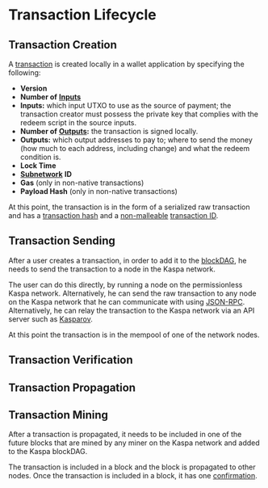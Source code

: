 # Transaction Lifecycle

## Transaction Creation

A [transaction](./) is created locally in a wallet application by specifying the following:

* **Version**
* **Number of** [**Inputs**](../../glossary.md#transaction-inputs)
* **Inputs:** which input UTXO to use as the source of payment; the transaction creator must possess the private key that complies with the redeem script in the source inputs.
* **Number of** [**Outputs**](../../glossary.md#transaction-outputs)**:** the transaction is signed locally.
* **Outputs:** which output addresses to pay to; where to send the money \(how much to each address, including change\) and what the redeem condition is.
* **Lock Time**
* [**Subnetwork**](../../glossary.md#subnetworks-silos) **ID**
* **Gas** \(only in non-native transactions\)
* **Payload Hash** \(only in non-native transactions\)

At this point, the transaction is in the form of a serialized raw transaction and has a [transaction hash](../../glossary.md#transaction-hash) and a [non-malleable](../../glossary.md#transaction-non-malleability) [transaction ID](../../glossary.md#transaction-id).

## Transaction Sending

After a user creates a transaction, in order to add it to the [blockDAG](../../glossary.md#blockdag), he needs to send the transaction to a node in the Kaspa network.

The user can do this directly, by running a node on the permissionless Kaspa network. Alternatively, he can send the raw transaction to any node on the Kaspa network that he can communicate with using [JSON-RPC](../../components/kaspad-full-node/usage/rpc-api/). Alternatively, he can relay the transaction to the Kaspa network via an API server such as [Kasparov](../../glossary.md#kasparov).

At this point the transaction is in the mempool of one of the network nodes.

## Transaction Verification

## Transaction Propagation

## Transaction Mining

After a transaction is propagated, it needs to be included in one of the future blocks that are mined by any miner on the Kaspa network and added to the Kaspa blockDAG.

The transaction is included in a block and the block is propagated to other nodes. Once the transaction is included in a block, it has one [confirmation](../consensus/confirmations/#Transaction-Confirmations).

